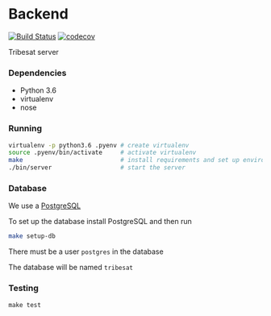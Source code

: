 # Backend

[![Build Status](https://travis-ci.org/tribesat/backend.svg?branch=master)](https://travis-ci.org/tribesat/backend) [![codecov](https://codecov.io/gh/tribesat/backend/branch/master/graph/badge.svg)](https://codecov.io/gh/tribesat/backend)


Tribesat server

### Dependencies

- Python 3.6
- virtualenv
- nose

### Running

```sh
virtualenv -p python3.6 .pyenv # create virtualenv
source .pyenv/bin/activate     # activate virtualenv
make                           # install requirements and set up environment
./bin/server                   # start the server
```

### Database

We use a [PostgreSQL](https://www.postgresql.org/)

To set up the database install PostgreSQL and then run

```sh
make setup-db
```

There must be a user `postgres` in the database

The database will be named `tribesat`

### Testing

```
make test
```

